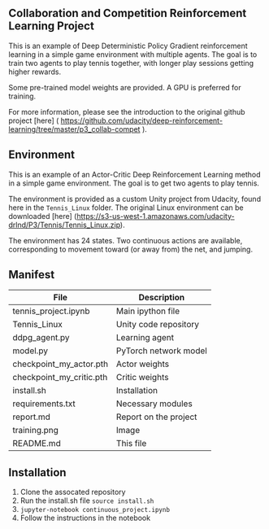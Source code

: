 ## Collaboration and Competition Reinforcement Learning Project

This is an example of Deep Deterministic Policy Gradient reinforcement learning in a simple game environment with multiple agents.
The goal is to train two agents to play tennis together, with longer play sessions getting higher rewards.

Some pre-trained model weights are provided. A GPU is preferred for training.

For more information, please see the introduction to the original github project [here] ( https://github.com/udacity/deep-reinforcement-learning/tree/master/p3_collab-compet ).

## Environment

This is an example of an Actor-Critic Deep Reinforcement Learning method in a simple game environment.
The goal is to get two agents to play tennis.

The environment is provided as a custom Unity project from Udacity, found here in the `Tennis_Linux` folder.
The original Linux environment can be downloaded [here] (https://s3-us-west-1.amazonaws.com/udacity-drlnd/P3/Tennis/Tennis_Linux.zip).

The environment has 24 states. 
Two continuous actions are available, corresponding to movement toward (or away from) the net, and jumping.

## Manifest


File | Description
------------------|-------------------
tennis_project.ipynb | Main ipython file
Tennis_Linux | Unity code repository
ddpg_agent.py | Learning agent
model.py | PyTorch network model
checkpoint_my_actor.pth | Actor weights
checkpoint_my_critic.pth | Critic weights
install.sh | Installation
requirements.txt | Necessary modules
report.md | Report on the project
training.png | Image
README.md | This file


## Installation

1. Clone the assocated repository
2. Run the install.sh file `source install.sh`
3. `jupyter-notebook continuous_project.ipynb`
4. Follow the instructions in the notebook 








